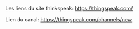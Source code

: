 Les liens du site thinkspeak:
https://thingspeak.com/

Lien du canal:
https://thingspeak.com/channels/new


